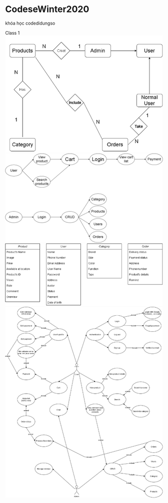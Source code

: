 # CodeseWinter2020
khóa học codedidungso

Class 1
![](/Class%201/Quan%20he%20giua%20cac%20doi%20tuong.png)
![](/Class%201/luong%20hoat%20dong.png)
![](/Class%201/phan%20tich%20object.png)
![](/Class%201/phan%20tich%20usecase.png)
